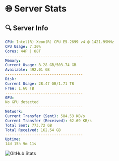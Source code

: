 # 🌐 Server Stats
## 🔍 Server Info
```yaml
CPU: Intel(R) Xeon(R) CPU E5-2699 v4 @ 1421.99MHz
CPU Usage: 7.30%
Cores: 44P | 88T
-----------------------------------
Memory:
Current Usage: 8.28 GB/503.74 GB
Available: 492.01 GB
-----------------------------------
Disk:
Current Usage: 28.47 GB/1.71 TB
Free: 1.60 TB
-----------------------------------
GPU:
No GPU detected
-----------------------------------
Network:
Current Transfer (Sent): 584.53 KB/s
Current Transfer (Received): 62.69 KB/s
Total Sent: 773.72 GB
Total Received: 162.54 GB
-----------------------------------
Uptime:
14d 15h 9m 11s
```
![GitHub Stats](https://img.shields.io/badge/Updated-2025-05-04_08:17:59-blue)